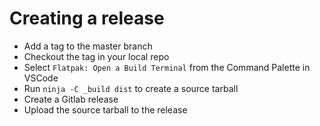 <!-- SPDX-License-Identifier: CC-BY-SA-4.0 -->
<!-- Copyright 2024 Casper Meijn <casper@meijn.net> -->

# Creating a release
- Add a tag to the master branch
- Checkout the tag in your local repo
- Select `Flatpak: Open a Build Terminal` from the Command Palette in VSCode
- Run `ninja -C _build dist` to create a source tarball
- Create a Gitlab release
- Upload the source tarball to the release
